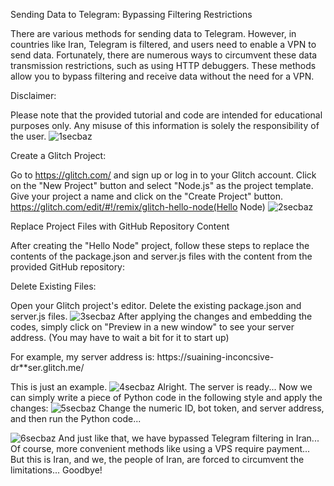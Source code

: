 Sending Data to Telegram: Bypassing Filtering Restrictions

There are various methods for sending data to Telegram. However, in countries like Iran, Telegram is filtered, and users need to enable a VPN to send data. Fortunately, there are numerous ways to circumvent these data transmission restrictions, such as using HTTP debuggers. These methods allow you to bypass filtering and receive data without the need for a VPN.

Disclaimer:

Please note that the provided tutorial and code are intended for educational purposes only. Any misuse of this information is solely the responsibility of the user.
![1secbaz](https://github.com/isecbaz/glitch/assets/157783650/b411e578-73af-42e9-9833-55e9dbefdcdf)

Create a Glitch Project:

Go to https://glitch.com/ and sign up or log in to your Glitch account.
Click on the "New Project" button and select "Node.js" as the project template.
Give your project a name and click on the "Create Project" button.
https://glitch.com/edit/#!/remix/glitch-hello-node(Hello Node)
![2secbaz](https://github.com/isecbaz/glitch/assets/157783650/9c0f1b78-5f5d-4874-a871-1c8d25ee1c15)

Replace Project Files with GitHub Repository Content

After creating the "Hello Node" project, follow these steps to replace the contents of the package.json and server.js files with the content from the provided GitHub repository:

Delete Existing Files:

Open your Glitch project's editor.
Delete the existing package.json and server.js files.
![3secbaz](https://github.com/isecbaz/glitch/assets/157783650/d9dded45-9e7c-4c0b-aa48-120526a3452a)
After applying the changes and embedding the codes, simply click on "Preview in a new window" to see your server address. (You may have to wait a bit for it to start up)

For example, my server address is:
https://suaining-inconcsive-dr**ser.glitch.me/

This is just an example.
![4secbaz](https://github.com/isecbaz/glitch/assets/157783650/45b48c20-f7ab-4127-bb3f-551265f7117b)
Alright. The server is ready... Now we can simply write a piece of Python code in the following style and apply the changes:
![5secbaz](https://github.com/isecbaz/glitch/assets/157783650/d33da26e-6b90-4dc5-b3d6-5976f1f0a078)
Change the numeric ID, bot token, and server address, and then run the Python code...

![6secbaz](https://github.com/isecbaz/glitch/assets/157783650/781d5f18-5d6b-4b0f-9a66-1307f981338e)
And just like that, we have bypassed Telegram filtering in Iran... Of course, more convenient methods like using a VPS require payment... But this is Iran, and we, the people of Iran, are forced to circumvent the limitations... Goodbye!




